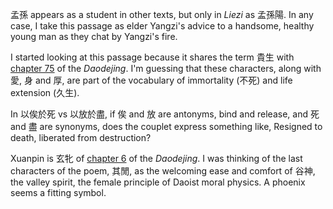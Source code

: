 孟孫 appears as a student
in other texts,
but only in _Liezi_ as 孟孫陽.
In any case,
I take this passage as
elder Yangzi's advice
to a handsome,
healthy young man
as they chat
by Yangzi's fire.

I started looking at this passage
because it shares the term 貴生 with
[chapter 75](https://ctext.org/dao-de-jing#n11666 "ctext link")
of the _Daodejing_.
I'm guessing that these characters,
along with 愛, 身 and 厚,
are part of the vocabulary of
immortality (不死)
and life extension (久生).

In 以俟於死 vs 以放於盡,
if 俟 and 放 are antonyms,
bind and release,
and 死 and 盡 are synonyms,
does the couplet express something like,
Resigned to death,
liberated from destruction?

Xuanpin is 玄牝 of
[chapter 6](https://ctext.org/dao-de-jing#n11597 "ctext link")
of the _Daodejing_.
I was thinking of
the last characters of the poem,
其閒,
as the welcoming
ease and comfort of 谷神,
the valley spirit,
the female principle
of Daoist moral physics.
A phoenix seems
a fitting symbol.
